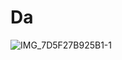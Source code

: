 # Da

![IMG_7D5F27B925B1-1](https://github.com/user-attachments/assets/09c93278-e443-47e1-840e-17b2a5b6ff8e)
